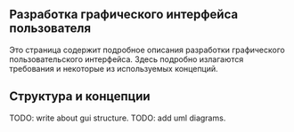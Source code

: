 ## Разработка графического интерфейса пользователя

Это страница содержит подробное описания разработки графического пользовательского интерфейса. Здесь подробно излагаются требования и некоторые из используемых концепций.

## Структура и концепции

TODO: write about gui structure.
TODO: add uml diagrams.
